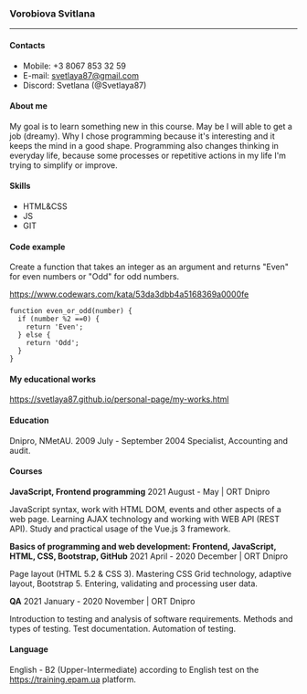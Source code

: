 
### Vorobiova Svitlana
---

#### Contacts
* Mobile: +3 8067 853 32 59
* E-mail: svetlaya87@gmail.com
* Discord: Svetlana (@Svetlaya87)

#### About me

My goal  is to learn  something new in this course. May be I will able to get a job (dreamy). Why I chose programming because it's interesting and it keeps the mind in a good shape. Programming also changes thinking in everyday life, because some processes or repetitive actions in my life I'm  trying to simplify or improve.

#### Skills
* HTML&CSS
* JS
* GIT

#### Code example

Create a function that takes an integer as an argument and returns "Even" for even numbers or "Odd" for odd numbers.

<https://www.codewars.com/kata/53da3dbb4a5168369a0000fe>

~~~
function even_or_odd(number) {
  if (number %2 ==0) {
    return 'Even';
  } else {
    return 'Odd';
  }
}
~~~
#### My educational works

<https://svetlaya87.github.io/personal-page/my-works.html>

#### Education

Dnipro, NMetAU.
2009 July - September 2004
Specialist, Accounting and audit.

#### Courses

**JavaScript, Frontend programming**
2021 August - May | ORT Dnipro

JavaScript syntax, work with HTML DOM, events and other aspects of a web page. Learning AJAX technology and working with WEB API (REST API). Study and practical usage of the Vue.js 3 framework.

**Basics of programming and web development: Frontend, JavaScript, HTML, CSS, Bootstrap, GitHub**
2021 April - 2020 December | ORT Dnipro

Page layout (HTML 5.2 & CSS 3). Mastering CSS Grid technology, adaptive layout, Bootstrap 5. Entering, validating and processing user data.

**QA**
2021 January - 2020 November | ORT Dnipro

Introduction to testing and analysis of software requirements. Methods and types of testing. Test documentation. Automation of testing.

#### Language

English - B2 (Upper-Intermediate)
according to English test on the <https://training.epam.ua> platform.
